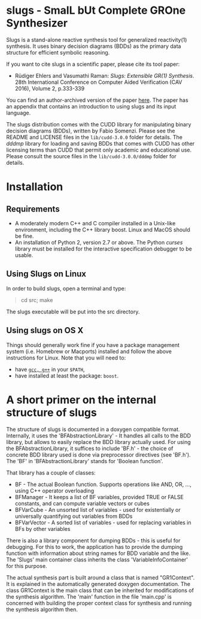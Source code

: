 slugs - SmalL bUt Complete GROne Synthesizer
============================================
Slugs is a stand-alone reactive synthesis tool for generalized reactivity(1) synthesis. It uses binary decision diagrams (BDDs) as the primary data structure for efficient symbolic reasoning. 

If you want to cite slugs in a scientific paper, please cite its tool paper:

- Rüdiger Ehlers and Vasumathi Raman: _Slugs: Extensible GR(1) Synthesis_. 28th International Conference on Computer Aided Verification (CAV 2016), Volume 2, p.333-339

You can find an author-archived version of the paper [here](http://motesy.cs.uni-bremen.de/pdfs/cav2016.pdf). The paper has an appendix that contains an introduction to using slugs and its input language.

The slugs distribution comes with the CUDD library for manipulating binary decision diagrams (BDDs), written by Fabio Somenzi. Please see the README and LICENSE files in the `lib/cudd-3.0.0` folder for details. The _dddmp_ library for loading and saving BDDs that comes with CUDD has other licensing terms than CUDD that permit only academic and educational use. Please consult the source files in the `lib/cudd-3.0.0/dddmp` folder for details.


Installation
============

Requirements
------------
- A moderately modern C++ and C compiler installed in a Unix-like environment, including the C++ library boost. Linux and MacOS should be fine.
- An installation of Python 2, version 2.7 or above. The Python _curses_ library must be installed for the interactive specification debugger to be usable.

Using Slugs on Linux
-------------------
In order to build slugs, open a terminal and type:

> cd src; make

The slugs executable will be put into the src directory.

Using slugs on OS X
-------------------
Things should generally work fine if you have a package management system (i.e. Homebrew or Macports) installed and follow the above instructions for Linux.
Note that you will need to:

- have [`gcc, g++`](https://gcc.gnu.org/) in your `$PATH`,
- have installed at least the package: `boost`.

A short primer on the internal structure of slugs
=================================================

The structure of slugs is documented in a doxygen compatible format. Internally, it uses the 'BFAbstractionLibrary' - It handles all calls to the BDD library, but allows to easily replace the BDD library actually used. For using the BFAbstractionLibrary, it suffices to include 'BF.h' - the choice of concrete BDD library used is done via preprocessor directives (see 'BF.h'). The 'BF' in 'BFAbstractionLibrary' stands for 'Boolean function'.

That library has a couple of classes:

- BF - The actual Boolean function. Supports operations like AND, OR, ..., using C++ operator overloading
- BFManager - It keeps a list of BF variables, provided TRUE or FALSE constants, and can compute variable vectors or cubes
- BFVarCube - An unsorted list of variables - used for existentially or universally quantifying out variables from BDDs
- BFVarVector - A sorted list of variables - used for replacing variables in BFs by other variables

There is also a library component for dumping BDDs - this is useful for debugging. For this to work, the application has to provide the dumping function with information about string names for BDD variable and the like. The 'Slugs' main container class inherits the class 'VariableInfoContainer' for this purpose. 

The actual synthesis part is built around a class that is named "GR1Context". It is explained in the automatically generated doxygen documentation. The class GR1Context is the main class that can be inherited for modifications of the synthesis algorithm. The 'main' function in the file 'main.cpp' is concerned with building the proper context class for synthesis and running the synthesis algorithm then.


